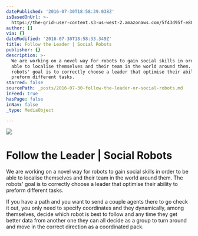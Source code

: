 ```yaml
---
datePublished: '2016-07-30T18:58:39.038Z'
isBasedOnUrl: >-
  https://the-grid-user-content.s3-us-west-2.amazonaws.com/5f43d95f-e809-429e-a704-9ab622d449be.jpg
author: []
via: {}
dateModified: '2016-07-30T18:58:33.349Z'
title: Follow the Leader | Social Robots
publisher: {}
description: >-
  We are working on a novel way for robots to gain social skills in order to be
  able to localise themselves and their team in the world around them. The
  robots' goal is to correctly choose a leader that optimise their ability to
  preform different tasks.
starred: false
sourcePath: _posts/2016-07-30-follow-the-leader-or-social-robots.md
inFeed: true
hasPage: false
inNav: false
_type: MediaObject

---
```

![](https://the-grid-user-content.s3-us-west-2.amazonaws.com/5f43d95f-e809-429e-a704-9ab622d449be.jpg)

# Follow the Leader | Social Robots

We are working on a novel way for robots to gain social skills in order to be able to localise themselves and their team in the world around them. The robots' goal is to correctly choose a leader that optimise their ability to preform different tasks.

If you have a path and you want to send a couple agents there to go check it out, you only need to specify coordinates and they dynamically, among themselves, decide which robot is best to follow and any time they get better data from another one they can all decide as a group to turn around and move in the correct direction as a coordinated pack.